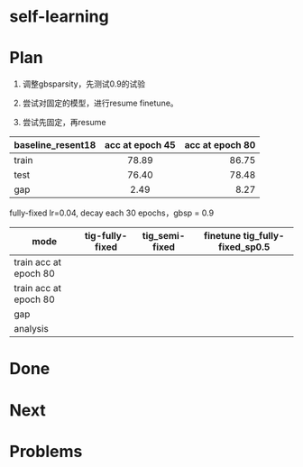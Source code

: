 # self-learning


# Plan

1. 调整gbsparsity，先测试0.9的试验

3. 尝试对固定的模型，进行resume finetune。

2. 尝试先固定，再resume

|baseline_resent18|acc at epoch 45|acc at epoch 80|
|--------|:-----------------:|------------:|
|train|78.89|86.75|
|test|76.40|78.48|
|gap|2.49|8.27|



fully-fixed lr=0.04, decay each 30 epochs，gbsp = 0.9

|mode| tig-fully-fixed|tig_semi-fixed|finetune tig_fully-fixed_sp0.5|
| ---------- |:----------:|:-----------:|:-------:|
|train acc at epoch 80|
|train acc at epoch 80|
|gap|
|analysis|


# Done



# Next



# Problems
